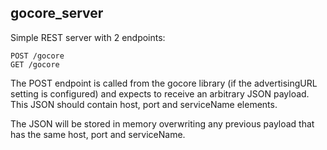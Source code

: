 gocore_server
-------------

Simple REST server with 2 endpoints:

```
POST /gocore
GET /gocore
```

The POST endpoint is called from the gocore library (if the advertisingURL setting is configured) and expects to receive an arbitrary JSON payload.  This JSON should contain host, port and serviceName elements.

The JSON will be stored in memory overwriting any previous payload that has the same host, port and serviceName.

